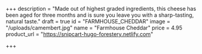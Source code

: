 +++
description = "Made out of highest graded ingredients, this cheese has been aged for three months and is sure you leave you with a sharp-tasting, natural taste."
draft = true
id = "FARMHOUSE_CHEDDAR"
image = "/uploads/camembert.jpg"
name = "Farmhouse Cheddar"
price = 4.95
product_url = "https://snipcart-hugo-forestery.netlify.com"

+++
